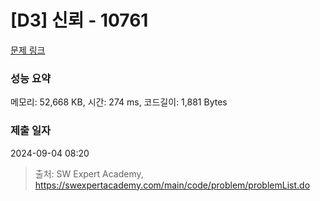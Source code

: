 # [D3] 신뢰 - 10761 

[문제 링크](https://swexpertacademy.com/main/code/problem/problemDetail.do?contestProbId=AXSVc1TqEAYDFAQT) 

### 성능 요약

메모리: 52,668 KB, 시간: 274 ms, 코드길이: 1,881 Bytes

### 제출 일자

2024-09-04 08:20



> 출처: SW Expert Academy, https://swexpertacademy.com/main/code/problem/problemList.do
